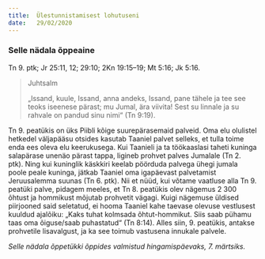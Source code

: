 ```yaml
---
title:  Ülestunnistamisest lohutuseni
date:   29/02/2020
---
```


### Selle nädala õppeaine
Tn 9. ptk; Jr 25:11, 12; 29:10; 2Kn 19:15–19; Mt 5:16; Jk 5:16.

> <p>Juhtsalm</p>
> „Issand, kuule, Issand, anna andeks, Issand, pane tähele ja tee see teoks iseenese pärast; mu Jumal, ära viivita! Sest su linnale ja su rahvale on pandud sinu nimi“ (Tn 9:19).

Tn 9. peatükis on üks Piibli kõige suurepärasemaid palveid. Oma elu olulistel hetkedel väljapääsu otsides kasutab Taaniel palvet selleks, et tulla toime enda ees oleva elu keerukusega. Kui Taanieli ja ta töökaaslasi taheti kuninga salapärase unenäo pärast tappa, ligineb prohvet palves Jumalale (Tn 2. ptk). Ning kui kuninglik käskkiri keelab pöörduda palvega ühegi jumala poole peale kuninga, jätkab Taaniel oma igapäevast palvetamist Jeruusalemma suunas (Tn 6. ptk). Nii et nüüd, kui võtame vaatluse alla Tn 9. peatüki palve, pidagem meeles, et Tn 8. peatükis olev nägemus 2 300 õhtust ja hommikust mõjutab prohvetit vägagi. Kuigi nägemuse üldised piirjooned said seletatud, ei hooma Taaniel kahe taevase olevuse vestlusest kuuldud ajalõiku: „Kaks tuhat kolmsada õhtut-hommikut. Siis saab pühamu taas oma õiguse/saab puhastatud“ (Tn 8:14). Alles siin, 9. peatükis, antakse prohvetile lisavalgust, ja ka see toimub vastusena innukale palvele.

_Selle nädala õppetükki õppides valmistud hingamispäevaks, 7. märtsiks._
